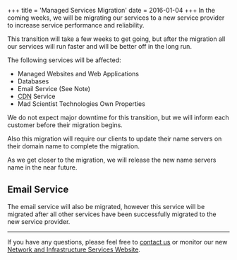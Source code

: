 +++
title = 'Managed Services Migration'
date = 2016-01-04
+++
In the coming weeks, we will be migrating our services to a new service provider to increase service performance and reliability.

This transition will take a few weeks to get going, but after the migration all our services will run faster and will be better off in the long run.

The following services will be affected:

* Managed Websites and Web Applications
* Databases
* Email Service (See Note)
* <abbr title="Content Distribution Network">CDN</abbr> Service
* Mad Scientist Technologies Own Properties

We do not expect major downtime for this transition, but we will inform each customer before their migration begins.

Also this migration will require our clients to update their name servers on their domain name to complete the migration.

As we get closer to the migration, we will release the new name servers name in the near future.

## Email Service

The email service will also be migrated, however this service will be migrated after all other services have been successfully migrated to the new service provider.

---

If you have any questions, please feel free to [contact us](http://madscitech.com/about/contact/) or monitor our new [Network and Infrastructure Services Website](http://madscitech.net/).
